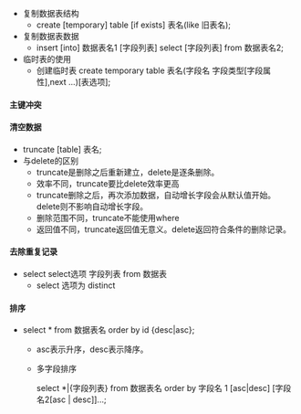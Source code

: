 - 复制数据表结构
  - create [temporary] table [if exists] 表名(like 旧表名);
- 复制数据表数据
  - insert [into] 数据表名1 [字段列表]   select [字段列表] from 数据表名2;
- 临时表的使用
  - 创建临时表 create temporary table 表名(字段名 字段类型[字段属性],next ...)[表选项];
#### 主键冲突
#### 清空数据
- truncate [table] 表名;
- 与delete的区别
  - truncate是删除之后重新建立，delete是逐条删除。
  - 效率不同，truncate要比delete效率更高
  - truncate删除之后，再次添加数据，自动增长字段会从默认值开始。delete则不影响自动增长字段。
  - 删除范围不同，truncate不能使用where
  - 返回值不同，truncate返回值无意义。delete返回符合条件的删除记录。
#### 去除重复记录
- select select选项 字段列表 from 数据表 
  - select 选项为 distinct
#### 排序
- select * from 数据表名 order by id {desc|asc};
    - asc表示升序，desc表示降序。
    - 多字段排序 

        select *|{字段列表} from 数据表名
        order by 字段名 1 [asc|desc] [字段名2[asc | desc]]...;

